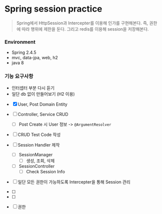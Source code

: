 # Spring session practice
> Spring에서 HttpSession과 Intercepter를 이용해 인가를 구현해본다. 
> 즉, 권한에 따라 행위에 제한을 둔다. 그리고 redis를 이용해 session을 저장해본다. 

### Environment
- Spring 2.4.5
- mvc, data-jpa, web, h2 
- java 8

### 기능 요구사항

- 인터셉터 부분 다시 듣기
- 일단 db 없이 만들어보기 (H2 이용)
- [x]  User, Post Domain Entity
- [ ]  Controller, Service CRUD 
    - [ ]  Post Create 시 User 정보 -> `@ArgumentResolver`
- [ ]  CRUD Test Code 작성
- [ ]  Session Handler 제작
    - [ ]  SessionManager
        - [ ]  생성, 조회, 삭제
    - [ ]  SessionController
        - [ ]  Check Session Info
- [ ]  일단 모든 권한이 가능하도록 Intercepter을 통해 Session 관리

- [ ] 
- [ ] 
- [ ]  권한